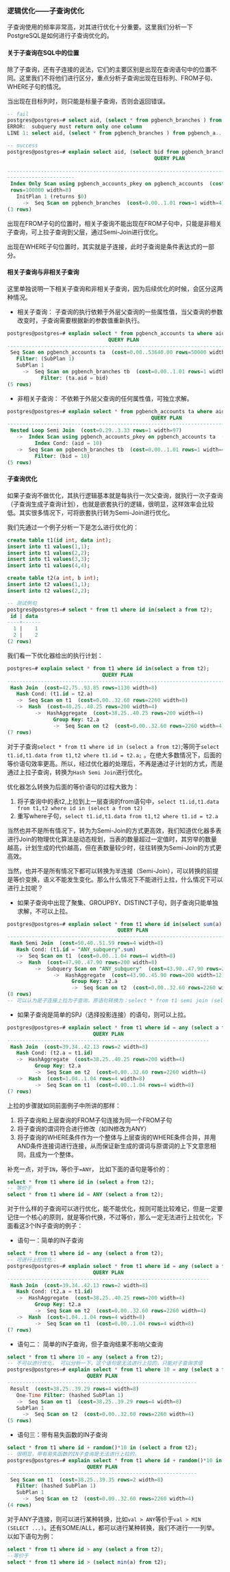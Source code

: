 ### 逻辑优化——子查询优化
子查询使用的频率非常高，对其进行优化十分重要。这里我们分析一下PostgreSQL是如何进行子查询优化的。

#### 关于子查询在SQL中的位置
除了子查询，还有子连接的说法，它们的主要区别是出现在查询语句中的位置不同。这里我们不将他们进行区分，重点分析子查询出现在目标列、FROM子句、WHERE子句的情况。

当出现在目标列时，则只能是标量子查询，否则会返回错误。
```sql
-- fail
postgres@postgres=# select aid, (select * from pgbench_branches ) from pgbench_accounts ;
ERROR:  subquery must return only one column
LINE 1: select aid, (select * from pgbench_branches ) from pgbench_a...

-- success
postgres@postgres=# explain select aid, (select bid from pgbench_branches ) from pgbench_accounts ;
                                                QUERY PLAN                           
                      
-------------------------------------------------------------------------------------
----------------------
 Index Only Scan using pgbench_accounts_pkey on pgbench_accounts  (cost=1.30..1777.30
 rows=100000 width=8)
   InitPlan 1 (returns $0)
     ->  Seq Scan on pgbench_branches  (cost=0.00..1.01 rows=1 width=4)
(3 rows)
```

出现在FROM子句的位置时，相关子查询不能出现在FROM子句中，只能是非相关子查询，可上拉子查询到父层，通过Semi-Join进行优化。

出现在WHERE子句位置时，其实就是子连接，此时子查询是条件表达式的一部分。


#### 相关子查询与非相关子查询
这里单独说明一下相关子查询和非相关子查询，因为后续优化的时候，会区分这两种情况。
- 相关子查询： 子查询的执行依赖于外层父查询的一些属性值，当父查询的参数改变时，子查询需要根据新的参数值重新执行。
```sql
postgres@postgres=# explain select * from pgbench_accounts ta where aid in (select bid from pgbench_branches tb where ta.aid=tb.bid);
                                 QUERY PLAN                                 
----------------------------------------------------------------------------
 Seq Scan on pgbench_accounts ta  (cost=0.00..53640.00 rows=50000 width=97)
   Filter: (SubPlan 1)
   SubPlan 1
     ->  Seq Scan on pgbench_branches tb  (cost=0.00..1.01 rows=1 width=4)
           Filter: (ta.aid = bid)
(5 rows)
```
- 非相关子查询： 不依赖于外层父查询的任何属性值，可独立求解。
```sql
postgres@postgres=# explain select * from pgbench_accounts ta where aid in (select bid from pgbench_branches tb where tb.bid = 10);
                                               QUERY PLAN                                               
--------------------------------------------------------------------------------------------------------
 Nested Loop Semi Join  (cost=0.29..3.33 rows=1 width=97)
   ->  Index Scan using pgbench_accounts_pkey on pgbench_accounts ta  (cost=0.29..2.31 rows=1 width=97)
         Index Cond: (aid = 10)
   ->  Seq Scan on pgbench_branches tb  (cost=0.00..1.01 rows=1 width=4)
         Filter: (bid = 10)
(5 rows)
```

#### 子查询优化
如果子查询不做优化，其执行逻辑基本就是每执行一次父查询，就执行一次子查询（子查询生成子查询计划），也就是嵌套执行的逻辑，很明显，这样效率会比较低。其实很多情况下，可将嵌套执行转为Semi-Join进行优化。

我们先通过一个例子分析一下是怎么进行优化的：
```sql
create table t1(id int, data int);
insert into t1 values(1,1);
insert into t1 values(2,2);
insert into t1 values(3,3);
insert into t1 values(4,4);

create table t2(a int, b int);
insert into t2 values(1,1);
insert into t2 values(2,2);

-- 测试例句
postgres@postgres=# select * from t1 where id in(select a from t2);
 id | data 
----+------
  1 |    1
  2 |    2
(2 rows)
```
我们看一下优化器给出的执行计划：
```sql
postgres=# explain select * from t1 where id in(select a from t2);
                               QUERY PLAN                               
------------------------------------------------------------------------
 Hash Join  (cost=42.75..93.85 rows=1130 width=8)
   Hash Cond: (t1.id = t2.a)
   ->  Seq Scan on t1  (cost=0.00..32.60 rows=2260 width=8)
   ->  Hash  (cost=40.25..40.25 rows=200 width=4)
         ->  HashAggregate  (cost=38.25..40.25 rows=200 width=4)
               Group Key: t2.a
               ->  Seq Scan on t2  (cost=0.00..32.60 rows=2260 width=4)
(7 rows)
```
对于子查询`select * from t1 where id in (select a from t2)`;等同于`select t1.id,t1.data from t1,t2 where t1.id = t2.a;` 。在绝大多数情况下，后面的等价语句效率更高。所以，经过优化器的处理后，不再是通过子计划的方式，而是通过上拉子查询，转换为`Hash Semi Join`进行优化。

优化器怎么转换为后面的等价语句的过程大致为：
1. 将子查询中的表t2,上拉到上一层查询的from语句中，`select t1.id,t1.data from t1,t2 where id in (select a from t2)`
2. 重写where子句，`select t1.id,t1.data from t1,t2 where t1.id = t2.a`

当然也并不是所有情况下，转为为Semi-Join的方式更高效，我们知道优化器多表进行Join的物理优化算法是动态规划，当表的数量超过一定值时，其穷举的数量越高，计划生成的代价越高，但在表数量较少时，往往转换为Semi-Join的方式更高效。

当然，也并不是所有情况下都可以转换为半连接（Semi-Join），可以转换的前提是等价变换，语义不能发生变化。那么什么情况下不能进行上拉，什么情况下可以进行上拉呢？
- 如果子查询中出现了聚集、GROUPBY、DISTINCT子句，则子查询只能单独求解，不可以上拉。
```sql
postgres@postgres=# explain select * from t1 where id in(select sum(a) from t2 group by a);
                                    QUERY PLAN                                     
-----------------------------------------------------------------------------------
 Hash Semi Join  (cost=50.40..51.59 rows=4 width=8)
   Hash Cond: (t1.id = "ANY_subquery".sum)
   ->  Seq Scan on t1  (cost=0.00..1.04 rows=4 width=8)
   ->  Hash  (cost=47.90..47.90 rows=200 width=8)
         ->  Subquery Scan on "ANY_subquery"  (cost=43.90..47.90 rows=200 width=8)
               ->  HashAggregate  (cost=43.90..45.90 rows=200 width=12)
                     Group Key: t2.a
                     ->  Seq Scan on t2  (cost=0.00..32.60 rows=2260 width=4)
(8 rows)
-- 可以认为是子连接上拉为子查询，原语句转换为：select * from t1 semi join (select sum(a) from t2 group by a) as ANY_subquery where t1.id = ANY_subquery.sum
```
- 如果子查询是简单的SPJ（选择投影连接）的语句，则可以上拉。
```sql
postgres@postgres=# explain select * from t1 where id = any (select a from t2);
                            QUERY PLAN                            
------------------------------------------------------------------
 Hash Join  (cost=39.34..42.13 rows=2 width=8)
   Hash Cond: (t2.a = t1.id)
   ->  HashAggregate  (cost=38.25..40.25 rows=200 width=4)
         Group Key: t2.a
         ->  Seq Scan on t2  (cost=0.00..32.60 rows=2260 width=4)
   ->  Hash  (cost=1.04..1.04 rows=4 width=8)
         ->  Seq Scan on t1  (cost=0.00..1.04 rows=4 width=8)
(7 rows)
```
上拉的步骤就如同前面例子中所讲的那样：
1. 将子查询和上层查询的FROM子句连接为同一个FROM子句
2. 将子查询的谓词符合进行修改（如IN修改为ANY）
3. 将子查询的WHERE条件作为一个整体与上层查询的WHERE条件合并，并用AND条件连接词进行连接，从而保证新生成的谓词与原谓词的上下文意思相同，且成为一个整体。

补充一点，对于`IN`，等价于`=ANY`， 比如下面的语句是等价的：
```sql
select * from t1 where id in (select a from t2);
-- 等价于
select * from t1 where id = ANY (select a from t2);
```

对于什么样的子查询可以进行优化，能不能优化，规则可能比较难记，但是一定要记住一个核心的原则，就是等价代换，不过等价，那么一定无法进行上拉优化，下面看这3个IN子查询的例子：
- 语句一：简单的IN子查询
```sql
select * from t1 where id = any (select a from t2);
-- 可进行上拉优化：
postgres@postgres=# explain select * from t1 where id = any (select a from t2);
                            QUERY PLAN                            
------------------------------------------------------------------
 Hash Join  (cost=39.34..42.13 rows=2 width=8)
   Hash Cond: (t2.a = t1.id)
   ->  HashAggregate  (cost=38.25..40.25 rows=200 width=4)
         Group Key: t2.a
         ->  Seq Scan on t2  (cost=0.00..32.60 rows=2260 width=4)
   ->  Hash  (cost=1.04..1.04 rows=4 width=8)
         ->  Seq Scan on t1  (cost=0.00..1.04 rows=4 width=8)
(7 rows)
```
- 语句二： 简单的IN子查询，但子查询结果不影响父查询
```sql
select * from t1 where 10 = any (select a from t2);
-- 不可以进行优化， 可以分析一下，这个语句是无法进行上拉的，只能对子查询求值
postgres@postgres=# explain select * from t1 where 10 = any (select a from t2);
                          QUERY PLAN                          
--------------------------------------------------------------
 Result  (cost=38.25..39.29 rows=4 width=8)
   One-Time Filter: (hashed SubPlan 1)
   ->  Seq Scan on t1  (cost=38.25..39.29 rows=4 width=8)
   SubPlan 1
     ->  Seq Scan on t2  (cost=0.00..32.60 rows=2260 width=4)
(5 rows)
```
- 语句三：带有易失函数的IN子查询
```sql
select * from t1 where id + random()*10 in (select a from t2);
-- 很明显，带有易失函数的IN子查询是无法进行上拉的。
postgres@postgres=# explain select * from t1 where id + random()*10 in (select a from t2);
                          QUERY PLAN                          
--------------------------------------------------------------
 Seq Scan on t1  (cost=38.25..39.35 rows=2 width=8)
   Filter: (hashed SubPlan 1)
   SubPlan 1
     ->  Seq Scan on t2  (cost=0.00..32.60 rows=2260 width=4)
(4 rows)
```

对于ANY子连接，则可以进行某种转换，比如`val > ANY`等价于`val > MIN (SELECT ...)`。还有SOME/ALL，都可以进行某种转换，我们不进行一一列举。以如下语句为例： 
```sql
select * from t1 where id > any (select a from t2);
--等价于
select * from t1 where id > (select min(a) from t2);
```